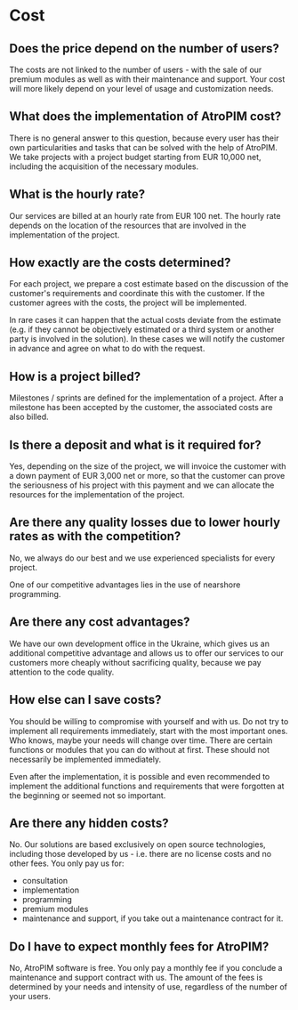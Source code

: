 # Cost



## Does the price depend on the number of users?

The costs are not linked to the number of users - with the sale of our premium modules as well as with their maintenance and support. Your cost will more likely depend on your level of usage and customization needs.



## What does the implementation of AtroPIM cost?

There is no general answer to this question, because every user has their own particularities and tasks that can be solved with the help of AtroPIM. We take projects with a project budget starting from EUR 10,000 net, including the acquisition of the necessary modules.



## What is the hourly rate?

Our services are billed at an hourly rate from EUR 100 net. The hourly rate depends on the location of the resources that are involved in the implementation of the project.


## How exactly are the costs determined?

For each project, we prepare a cost estimate based on the discussion of the customer's requirements and coordinate this with the customer. If the customer agrees with the costs, the project will be implemented.

In rare cases it can happen that the actual costs deviate from the estimate (e.g. if they cannot be objectively estimated or a third system or another party is involved in the solution). In these cases we will notify the customer in advance and agree on what to do with the request.



## How is a project billed?

Milestones / sprints are defined for the implementation of a project. After a milestone has been accepted by the customer, the associated costs are also billed.

  

## Is there a deposit and what is it required for?

Yes, depending on the size of the project, we will invoice the customer with a down payment of EUR 3,000 net or more, so that the customer can prove the seriousness of his project with this payment and we can allocate the resources for the implementation of the project.

  

## Are there any quality losses due to lower hourly rates as with the competition?

No, we always do our best and we use experienced specialists for every project.

One of our competitive advantages lies in the use of nearshore programming.

  

## Are there any cost advantages?

We have our own development office in the Ukraine, which gives us an additional competitive advantage and allows us to offer our services to our customers more cheaply without sacrificing quality, because we pay attention to the code quality.

  

## How else can I save costs?

You should be willing to compromise with yourself and with us. Do not try to implement all requirements immediately, start with the most important ones. Who knows, maybe your needs will change over time. There are certain functions or modules that you can do without at first. These should not necessarily be implemented immediately.

Even after the implementation, it is possible and even recommended to implement the additional functions and requirements that were forgotten at the beginning or seemed not so important.

  

## Are there any hidden costs?

No. Our solutions are based exclusively on open source technologies, including those developed by us - i.e. there are no license costs and no other fees. You only pay us for:

- consultation
- implementation
- programming
- premium modules
- maintenance and support, if you take out a maintenance contract for it.


## Do I have to expect monthly fees for AtroPIM?

No, AtroPIM software is free. You only pay a monthly fee if you conclude a maintenance and support contract with us. The amount of the fees is determined by your needs and intensity of use, regardless of the number of your users.
